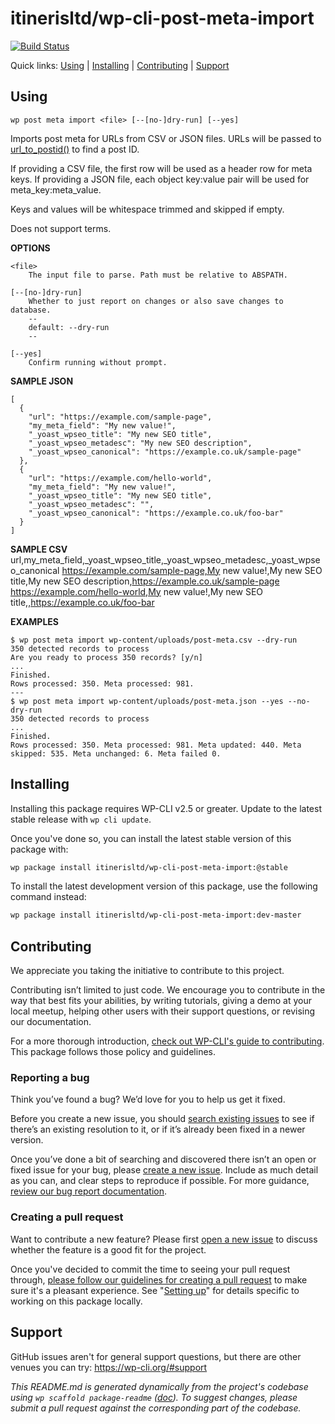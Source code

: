 itinerisltd/wp-cli-post-meta-import
===================================



[![Build Status](https://travis-ci.org/itinerisltd/wp-cli-post-meta-import.svg?branch=master)](https://travis-ci.org/itinerisltd/wp-cli-post-meta-import)

Quick links: [Using](#using) | [Installing](#installing) | [Contributing](#contributing) | [Support](#support)

## Using

~~~
wp post meta import <file> [--[no-]dry-run] [--yes]
~~~

Imports post meta for URLs from CSV or JSON files.
URLs will be passed to [url_to_postid()](https://developer.wordpress.org/reference/functions/url_to_postid/) to find a post ID.

If providing a CSV file, the first row will be used as a header row for meta keys.
If providing a JSON file, each object key:value pair will be used for meta_key:meta_value.

Keys and values will be whitespace trimmed and skipped if empty.

Does not support terms.

**OPTIONS**

	<file>
		The input file to parse. Path must be relative to ABSPATH.

	[--[no-]dry-run]
		Whether to just report on changes or also save changes to database.
		--
		default: --dry-run
		--

	[--yes]
		Confirm running without prompt.

**SAMPLE JSON**

    [
      {
        "url": "https://example.com/sample-page",
        "my_meta_field": "My new value!",
        "_yoast_wpseo_title": "My new SEO title",
        "_yoast_wpseo_metadesc": "My new SEO description",
        "_yoast_wpseo_canonical": "https://example.co.uk/sample-page"
      },
      {
        "url": "https://example.com/hello-world",
        "my_meta_field": "My new value!",
        "_yoast_wpseo_title": "My new SEO title",
        "_yoast_wpseo_metadesc": "",
        "_yoast_wpseo_canonical": "https://example.co.uk/foo-bar"
      }
    ]

**SAMPLE CSV**
    url,my_meta_field,_yoast_wpseo_title,_yoast_wpseo_metadesc,_yoast_wpseo_canonical
    https://example.com/sample-page,My new value!,My new SEO title,My new SEO description,https://example.co.uk/sample-page
    https://example.com/hello-world,My new value!,My new SEO title,,https://example.co.uk/foo-bar

**EXAMPLES**

    $ wp post meta import wp-content/uploads/post-meta.csv --dry-run
    350 detected records to process
    Are you ready to process 350 records? [y/n]
    ...
    Finished.
    Rows processed: 350. Meta processed: 981.
    ---
    $ wp post meta import wp-content/uploads/post-meta.json --yes --no-dry-run
    350 detected records to process
    ...
    Finished.
    Rows processed: 350. Meta processed: 981. Meta updated: 440. Meta skipped: 535. Meta unchanged: 6. Meta failed 0.

## Installing

Installing this package requires WP-CLI v2.5 or greater. Update to the latest stable release with `wp cli update`.

Once you've done so, you can install the latest stable version of this package with:

```bash
wp package install itinerisltd/wp-cli-post-meta-import:@stable
```

To install the latest development version of this package, use the following command instead:

```bash
wp package install itinerisltd/wp-cli-post-meta-import:dev-master
```

## Contributing

We appreciate you taking the initiative to contribute to this project.

Contributing isn’t limited to just code. We encourage you to contribute in the way that best fits your abilities, by writing tutorials, giving a demo at your local meetup, helping other users with their support questions, or revising our documentation.

For a more thorough introduction, [check out WP-CLI's guide to contributing](https://make.wordpress.org/cli/handbook/contributing/). This package follows those policy and guidelines.

### Reporting a bug

Think you’ve found a bug? We’d love for you to help us get it fixed.

Before you create a new issue, you should [search existing issues](https://github.com/itinerisltd/wp-cli-post-meta-import/issues?q=label%3Abug%20) to see if there’s an existing resolution to it, or if it’s already been fixed in a newer version.

Once you’ve done a bit of searching and discovered there isn’t an open or fixed issue for your bug, please [create a new issue](https://github.com/itinerisltd/wp-cli-post-meta-import/issues/new). Include as much detail as you can, and clear steps to reproduce if possible. For more guidance, [review our bug report documentation](https://make.wordpress.org/cli/handbook/bug-reports/).

### Creating a pull request

Want to contribute a new feature? Please first [open a new issue](https://github.com/itinerisltd/wp-cli-post-meta-import/issues/new) to discuss whether the feature is a good fit for the project.

Once you've decided to commit the time to seeing your pull request through, [please follow our guidelines for creating a pull request](https://make.wordpress.org/cli/handbook/pull-requests/) to make sure it's a pleasant experience. See "[Setting up](https://make.wordpress.org/cli/handbook/pull-requests/#setting-up)" for details specific to working on this package locally.

## Support

GitHub issues aren't for general support questions, but there are other venues you can try: https://wp-cli.org/#support


*This README.md is generated dynamically from the project's codebase using `wp scaffold package-readme` ([doc](https://github.com/wp-cli/scaffold-package-command#wp-scaffold-package-readme)). To suggest changes, please submit a pull request against the corresponding part of the codebase.*
